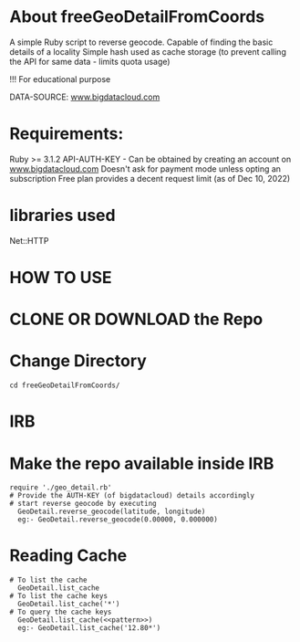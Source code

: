 # About freeGeoDetailFromCoords
  A simple Ruby script to reverse geocode. Capable of finding the basic details of a locality
  Simple hash used as cache storage (to prevent calling the API for same data - limits quota usage)

  !!! For educational purpose

DATA-SOURCE: www.bigdatacloud.com

# Requirements:
  Ruby >= 3.1.2
  API-AUTH-KEY - Can be obtained by creating an account on www.bigdatacloud.com
                 Doesn't ask for payment mode unless opting an subscription
                 Free plan provides a decent request limit (as of Dec 10, 2022)

# libraries used
  Net::HTTP

# HOW TO USE

  # CLONE OR DOWNLOAD the Repo
  # Change Directory
    cd freeGeoDetailFromCoords/

  # IRB
  # Make the repo available inside IRB
    require './geo_detail.rb'
    # Provide the AUTH-KEY (of bigdatacloud) details accordingly
    # start reverse geocode by executing
      GeoDetail.reverse_geocode(latitude, longitude)
      eg:- GeoDetail.reverse_geocode(0.00000, 0.000000)

  # Reading Cache
    # To list the cache
      GeoDetail.list_cache
    # To list the cache keys
      GeoDetail.list_cache('*')
    # To query the cache keys
      GeoDetail.list_cache(<<pattern>>)
      eg:- GeoDetail.list_cache('12.80*')


